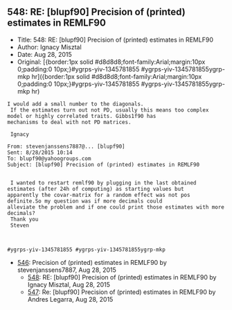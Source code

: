 ## 548: RE: [blupf90] Precision of (printed) estimates in REMLF90

- Title: 548: RE: [blupf90] Precision of (printed) estimates in REMLF90
- Author: Ignacy Misztal
- Date: Aug 28, 2015
- Original: [{border:1px solid #d8d8d8;font-family:Arial;margin:10px 0;padding:0 10px;} #ygrps-yiv-1345781855 #ygrps-yiv-1345781855ygrp-mkp hr ]({border:1px solid #d8d8d8;font-family:Arial;margin:10px 0;padding:0 10px;} #ygrps-yiv-1345781855 #ygrps-yiv-1345781855ygrp-mkp hr )

```
I would add a small number to the diagonals.
 If the estimates turn out not PD, usually this means too complex model or highly correlated traits. Gibbs1f90 has
mechanisms to deal with not PD matrices.

 Ignacy

From: stevenjanssens7887@... [blupf90]
Sent: ‎8/‎28/‎2015 10:14
To: blupf90@yahoogroups.com
Subject: [blupf90] Precision of (printed) estimates in REMLF90


 I wanted to restart remlf90 by plugging in the last obtained estimates (after 24h of computing) as starting values but
apparently the covar-matrix for a random effect was not pos definite.So my question was if more decimals could
alleviate the problem and if one could print those estimates with more decimals?
 Thank you
 Steven
 
 

#ygrps-yiv-1345781855 #ygrps-yiv-1345781855ygrp-mkp

```

- [546](0546.md): Precision of (printed) estimates in REMLF90 by stevenjanssens7887, Aug 28, 2015
    - [548](0548.md): RE: [blupf90] Precision of (printed) estimates in REMLF90 by Ignacy Misztal, Aug 28, 2015
    - [547](0547.md): Re: [blupf90] Precision of (printed) estimates in REMLF90 by Andres Legarra, Aug 28, 2015
